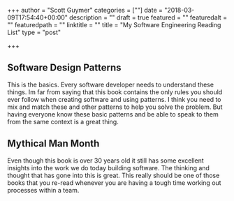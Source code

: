+++
author = "Scott Guymer"
categories = [""]
date = "2018-03-09T17:54:40+00:00"
description = ""
draft = true
featured = ""
featuredalt = ""
featuredpath = ""
linktitle = ""
title = "My Software Engineering Reading List"
type = "post"

+++
## Software Design Patterns

This is the basics. Every software developer needs to understand these things. Im far from saying that this book contains the only rules you should ever follow when creating software and using patterns. I think you need to mix and match these and other patterns to help you solve the problem. But having everyone know these basic patterns and be able to speak to them from the same context is a great thing.

## Mythical Man Month

Even though this book is over 30 years old it still has some excellent insights into the work we do today building software. The thinking and thought that has gone into this is great. This really should be one of those books that you re-read whenever you are having a tough time working out processes within a team.